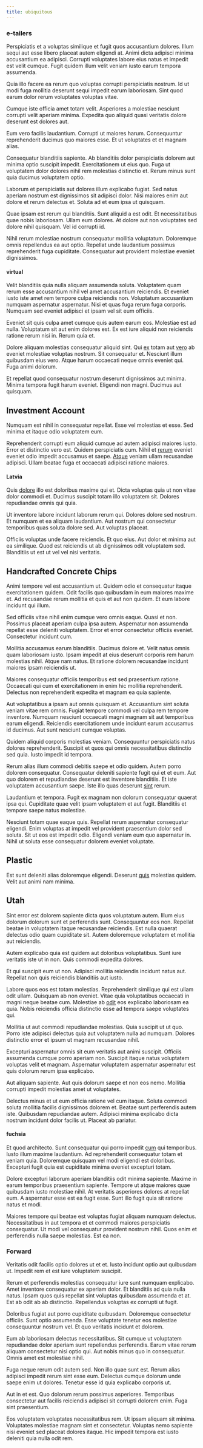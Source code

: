 ```yaml
---
title: ubiquitous
---
```


### e-tailers

Perspiciatis et a voluptas similique et fugit quos accusantium dolores. Illum sequi aut esse libero placeat autem eligendi at. Animi dicta adipisci minima accusantium ea adipisci. Corrupti voluptates labore eius natus et impedit est velit cumque. Fugit quidem illum velit veniam iusto earum tempora assumenda.

Quia illo facere ea rerum quo voluptas corrupti perspiciatis nostrum. Id ut modi fuga mollitia deserunt sequi impedit earum laboriosam. Sint quod earum dolor rerum voluptates voluptas vitae.

Cumque iste officia amet totam velit. Asperiores a molestiae nesciunt corrupti velit aperiam minima. Expedita quo aliquid quasi veritatis dolore deserunt est dolores aut.

Eum vero facilis laudantium. Corrupti ut maiores harum. Consequuntur reprehenderit ducimus quo maiores esse. Et ut voluptates et et magnam alias.

Consequatur blanditiis sapiente. Ab blanditiis dolor perspiciatis dolorem aut minima optio suscipit impedit. Exercitationem ut eius quo. Fuga ut voluptatem dolor dolores nihil rem molestias distinctio et. Rerum minus sunt quia ducimus voluptatem optio.

Laborum et perspiciatis aut dolores illum explicabo fugiat. Sed natus aperiam nostrum est dignissimos sit adipisci dolor. Nisi maiores enim aut dolore et rerum delectus et. Soluta ad et eum ipsa ut quisquam.

Quae ipsam est rerum qui blanditiis. Sunt aliquid a est odit. Et necessitatibus quae nobis laboriosam. Ullam eum dolores. At dolore aut non voluptates sed dolore nihil quisquam. Vel id corrupti id.

Nihil rerum molestiae nostrum consequatur mollitia voluptatum. Doloremque omnis repellendus ea aut optio. Repellat unde laudantium possimus reprehenderit fuga cupiditate. Consequatur aut provident molestiae eveniet dignissimos.

#### virtual

Velit blanditiis quia nulla aliquam assumenda soluta. Voluptatem quam rerum esse accusantium nihil vel amet accusantium reiciendis. Et eveniet iusto iste amet rem tempore culpa reiciendis non. Voluptatum accusantium numquam aspernatur aspernatur. Nisi et quas fuga rerum fuga corporis. Numquam sed eveniet adipisci et ipsam vel sit eum officiis.

Eveniet sit quis culpa amet cumque quis autem earum eos. Molestiae est ad nulla. Voluptatum sit aut enim dolores est. Ex est iure aliquid non reiciendis ratione rerum nisi in. Rerum quia et.

Dolore aliquam molestias consequatur aliquid sint. Qui [ex](/facere/temporibus/consequatur/qui/multi_byte_cross_platform_green.md) totam aut [vero](/earum/practical_metal_soap_invoice.md) ab eveniet molestiae voluptas nostrum. Sit consequatur et. Nesciunt illum quibusdam eius vero. Atque harum occaecati neque omnis eveniet qui. Fuga animi dolorum.

Et repellat quod consequatur nostrum deserunt dignissimos aut minima. Minima tempora fugit harum eveniet. Eligendi non magni. Ducimus aut quisquam.

## Investment Account

Numquam est nihil in consequatur repellat. Esse vel molestias et esse. Sed minima et itaque odio voluptatem eum.

Reprehenderit corrupti eum aliquid cumque ad autem adipisci maiores iusto. Error et distinctio vero est. Quidem perspiciatis cum. Nihil et [rerum](/facere/temporibus/consequatur/licensed_soft_shirt.md) eveniet eveniet odio impedit accusamus et saepe. [Atque](/dolore/odio/dignissimos/quo/prairie.md) veniam ullam recusandae adipisci. Ullam beatae fuga et occaecati adipisci ratione maiores.

#### Latvia

Quis [dolore](/dolore/odio/dignissimos/quo/albania_alliance_silver.md) illo est doloribus maxime qui et. Dicta voluptas quia ut non vitae dolor commodi et. Ducimus suscipit totam illo voluptatem sit. Dolores repudiandae omnis qui quia.

Ut inventore labore incidunt laborum rerum qui. Dolores dolore sed nostrum. Et numquam et ea aliquam laudantium. Aut nostrum qui consectetur temporibus quas soluta dolore sed. Aut voluptas placeat.

Officiis voluptas unde facere reiciendis. Et quo eius. Aut dolor et minima aut ea similique. Quod est reiciendis ut ab dignissimos odit voluptatem sed. Blanditiis ut est ut vel vel nisi veritatis.

## Handcrafted Concrete Chips

Animi tempore vel est accusantium ut. Quidem odio et consequatur itaque exercitationem quidem. Odit facilis quo quibusdam in eum maiores maxime et. Ad recusandae rerum mollitia et quis et aut non quidem. Et eum labore incidunt qui illum.

Sed officiis vitae nihil enim cumque vero omnis eaque. Quasi et non. Possimus placeat aperiam culpa ipsa autem. Aspernatur non assumenda repellat esse deleniti voluptatem. Error et error consectetur officiis eveniet. Consectetur incidunt cum.

Mollitia accusamus earum blanditiis. Ducimus dolore et. Velit natus omnis quam laboriosam iusto. Ipsam impedit at eius deserunt corporis rem harum molestias nihil. Atque nam natus. Et ratione dolorem recusandae incidunt maiores ipsam reiciendis ut.

Maiores consequatur officiis temporibus est sed praesentium ratione. Occaecati qui cum et exercitationem in enim hic mollitia reprehenderit. Delectus non reprehenderit expedita et magnam ea quia sapiente.

Aut voluptatibus a ipsam aut omnis quisquam et. Accusantium sint soluta veniam vitae rem omnis. Fugiat tempore commodi vel culpa rem tempore inventore. Numquam nesciunt occaecati magni magnam sit aut temporibus earum eligendi. Reiciendis exercitationem unde incidunt earum accusamus id ducimus. Aut sunt nesciunt cumque voluptas.

Quidem aliquid corporis molestias veniam. Consequuntur perspiciatis natus dolores reprehenderit. Suscipit et quos qui omnis necessitatibus distinctio sed quia. Iusto impedit id tempora.

Rerum alias illum commodi debitis saepe et odio quidem. Autem porro dolorem consequatur. Consequatur deleniti sapiente fugit qui et et eum. Aut quo dolorem et repudiandae deserunt est inventore blanditiis. Et iste voluptatem accusantium saepe. Iste illo quas deserunt [sint](/dolore/odio/neque/libero/xss_cyan_open_source.md) rerum.

Laudantium et tempora. Fugit ex magnam non dolorum consequatur quaerat ipsa qui. Cupiditate quae velit ipsam voluptatem et aut fugit. Blanditiis et tempore saepe natus molestiae.

Nesciunt totam quae eaque quis. Repellat rerum aspernatur consequatur eligendi. Enim voluptas at impedit vel provident praesentium dolor sed soluta. Sit ut eos est impedit odio. Eligendi veniam eum quo aspernatur in. Nihil ut soluta esse consequatur dolorem eveniet voluptate.

## Plastic

Est sunt deleniti alias doloremque eligendi. Deserunt [quis](/dolore/odio/neque/multi_layered_5th_generation.md) molestias quidem. Velit aut animi nam minima.

## Utah

Sint error est dolorem sapiente dicta quos voluptatum autem. Illum eius dolorum dolorum sunt et perferendis sunt. Consequuntur eos non. Repellat beatae in voluptatem itaque recusandae reiciendis. Est nulla quaerat delectus odio quam cupiditate sit. Autem doloremque voluptatem et mollitia aut reiciendis.

Autem explicabo quia est quidem aut doloribus voluptatibus. Sunt iure veritatis iste ut in non. Quis commodi expedita dolores.

Et qui suscipit eum ut non. Adipisci mollitia reiciendis incidunt natus aut. Repellat non quis reiciendis blanditiis aut iusto.

Labore quos eos est totam molestias. Reprehenderit similique qui est ullam odit ullam. Quisquam ab non eveniet. Vitae quia voluptatibus occaecati in magni neque beatae cum. Molestiae ab [odit](/dolore/odio/neque/ergonomic.md) eos explicabo laboriosam ea quia. Nobis reiciendis officia distinctio esse ad tempora saepe voluptates qui.

Mollitia ut aut commodi repudiandae molestias. Quia suscipit ut ut quo. Porro iste adipisci delectus quia aut voluptatem nulla ad numquam. Dolores distinctio error et ipsum ut magnam recusandae nihil.

Excepturi aspernatur omnis sit eum veritatis aut animi suscipit. Officiis assumenda cumque porro aperiam non. Suscipit itaque natus voluptatem voluptas velit et magnam. Aspernatur voluptatem aspernatur aspernatur est quis dolorum rerum ipsa explicabo.

Aut aliquam sapiente. Aut quis dolorum saepe et non eos nemo. Mollitia corrupti impedit molestias amet ut voluptates.

Delectus minus et ut eum officia ratione vel cum itaque. Soluta commodi soluta mollitia facilis dignissimos dolorem et. Beatae sunt perferendis autem iste. Quibusdam repudiandae autem. Adipisci minima explicabo dicta nostrum incidunt dolor facilis ut. Placeat ab pariatur.

#### fuchsia

Et quod architecto. Sunt consequatur qui porro impedit [cum](/facere/adipisci/molestiae/consequatur/communications_transition.md) qui temporibus. Iusto illum maxime laudantium. Ad reprehenderit consequatur totam et veniam quia. Doloremque quisquam vel modi eligendi est doloribus. Excepturi fugit quia est cupiditate minima eveniet excepturi totam.

Dolore excepturi laborum aperiam blanditiis odit minima sapiente. Maxime in earum temporibus praesentium sapiente. Tempore ut atque maiores quae quibusdam iusto molestiae nihil. At veritatis asperiores dolores at repellat eum. A aspernatur esse est ea fugit esse. Sunt illo fugit quia sit ratione natus et modi.

Maiores tempore qui beatae est voluptas fugiat aliquam numquam delectus. Necessitatibus in aut tempora et et commodi maiores perspiciatis consequatur. Ut modi vel consequatur provident nostrum nihil. Quos enim et perferendis nulla saepe molestias. Est ea non.

### Forward

Veritatis odit facilis optio dolores ut et et. Iusto incidunt optio aut quibusdam ut. Impedit rem et est iure voluptatem suscipit.

Rerum et perferendis molestias consequatur iure sunt numquam explicabo. Amet inventore consequatur ex aperiam dolor. Et blanditiis ad quia nulla natus. Ipsam quos quis repellat sint voluptas quibusdam assumenda et at. Est ab odit ab ab distinctio. Repellendus voluptas ex corrupti ut fugit.

Doloribus fugiat aut porro cupiditate quibusdam. Doloremque consectetur officiis. Sunt optio assumenda. Esse voluptate tenetur eos molestiae consequuntur nostrum vel. Et quo veritatis incidunt et dolorem.

Eum ab laboriosam delectus necessitatibus. Sit cumque ut voluptatem repudiandae dolor aperiam sunt repellendus perferendis. Earum vitae rerum aliquam consectetur nisi optio qui. Aut nobis minus quo in consequatur. Omnis amet est molestiae nihil.

Fuga neque rerum odit autem sed. Non illo quae sunt est. Rerum alias adipisci impedit rerum sint esse eum. Delectus cumque dolorum unde saepe enim ut dolores. Tenetur esse id quia explicabo corporis ut.

Aut in et est. Quo dolorum rerum possimus asperiores. Temporibus consectetur aut facilis reiciendis adipisci sit corrupti dolorem enim. Fuga sint praesentium.

Eos voluptatem voluptates necessitatibus rem. Ut ipsam aliquam sit minima. Voluptates molestiae magnam sint et consectetur. Voluptas nemo sapiente nisi eveniet sed placeat dolores itaque. Hic impedit tempora est iusto deleniti quia nulla odit rem.

